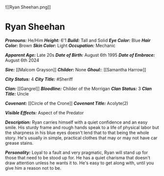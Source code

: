 ![[Ryan Sheehan.png]]
# Ryan Sheehan

***Pronouns:*** He/Him
***Height:*** 6'1
***Build:*** Tall and Solid
***Eye Color:*** Blue
***Hair Color:*** Brown
***Skin Color:*** Light
***Occupation:*** Mechanic

***Apparent Age:*** Late 20s
***Date of Birth:*** August 6th 1995
***Date of Embrace:*** August 6th 2024

***Sire:*** [[Malcom Grayson]]
***Childer:*** None
***Ghoul:***: [[Samantha Harrow]]

***City Status:*** 4
***City Title:*** #Sheriff

***Clan:*** [[Gangrel]]
***Bloodline:*** Childer of the Morrigan
***Clan Status:*** 3
***Clan Title:*** Uncle

***Covenant:*** [[Circle of the Crone]]
***Covenant Title:*** Acolyte(2)

***Visible Effects:***
Aspect of the Predator

***Description:***
Ryan carries himself with a quiet confidence and an easy smile. His sturdy frame and rough hands speak to a life of physical labor but the sharpness in his blue eyes doesn't lend that to that being the whole story. He's usually in simple, practical clothes that may or may not have car grease stains. 

***Personality:***
Loyal to a fault and very pragmatic, Ryan will stand up for those that need to be stood up for. He has a quiet charisma that doesn't draw attention unless he wants it to. He's easy to get along with, until you give him a reason not to be.